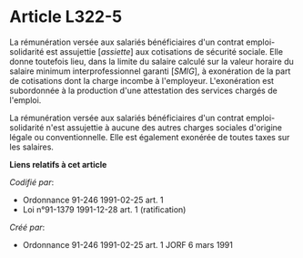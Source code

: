 # Article L322-5

La rémunération versée aux salariés bénéficiaires d'un contrat emploi-solidarité est assujettie [*assiette*] aux cotisations
de sécurité sociale. Elle donne toutefois lieu, dans la limite du salaire calculé sur la valeur horaire du salaire minimum
interprofessionnel garanti [*SMIG*], à exonération de la part de cotisations dont la charge incombe à l'employeur.
L'exonération est subordonnée à la production d'une attestation des services chargés de l'emploi.

La rémunération versée aux salariés bénéficiaires d'un contrat emploi-solidarité n'est assujettie à aucune des autres charges
sociales d'origine légale ou conventionnelle. Elle est également exonérée de toutes taxes sur les salaires.

**Liens relatifs à cet article**

_Codifié par_:

  - Ordonnance 91-246 1991-02-25 art. 1
  - Loi n°91-1379 1991-12-28 art. 1 (ratification)

_Créé par_:

  - Ordonnance 91-246 1991-02-25 art. 1 JORF 6 mars 1991
